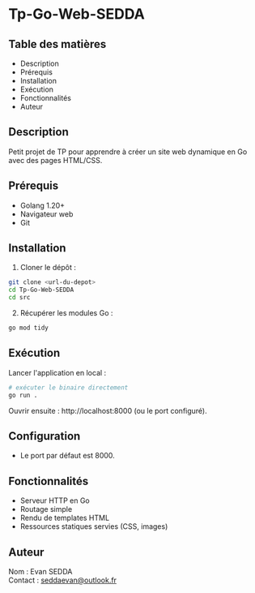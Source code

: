 # Tp-Go-Web-SEDDA

## Table des matières
- Description
- Prérequis
- Installation
- Exécution
- Fonctionnalités
- Auteur

## Description
Petit projet de TP pour apprendre à créer un site web dynamique en Go avec des pages HTML/CSS.

## Prérequis
- Golang 1.20+
- Navigateur web
- Git 

## Installation
1. Cloner le dépôt :
```bash
git clone <url-du-depot>
cd Tp-Go-Web-SEDDA
cd src
```
2. Récupérer les modules Go :
```bash
go mod tidy
```

## Exécution
Lancer l'application en local :
```bash
# exécuter le binaire directement
go run .
```
Ouvrir ensuite : http://localhost:8000 (ou le port configuré).

## Configuration
- Le port par défaut est 8000.


## Fonctionnalités
- Serveur HTTP en Go
- Routage simple
- Rendu de templates HTML
- Ressources statiques servies (CSS, images)


## Auteur
Nom : Evan SEDDA  
Contact : seddaevan@outlook.fr
